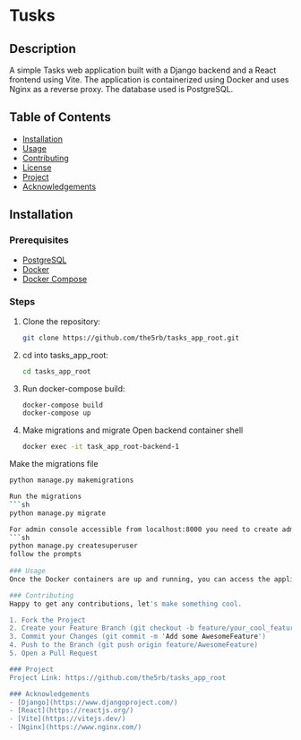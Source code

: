 # Tusks

## Description
A simple Tasks web application built with a Django backend and a React frontend using Vite. The application is containerized using Docker and uses Nginx as a reverse proxy. The database used is PostgreSQL.

## Table of Contents
- [Installation](#installation)
- [Usage](#usage)
- [Contributing](#contributing)
- [License](#license)
- [Project](#project)
- [Acknowledgements](#acknowledgements)

## Installation

### Prerequisites
- [PostgreSQL](https://www.postgresql.org/download/)
- [Docker](https://docs.docker.com/get-docker/)
- [Docker Compose](https://docs.docker.com/compose/install/)

### Steps
1. Clone the repository:
   ```sh
   git clone https://github.com/the5rb/tasks_app_root.git
2. cd into tasks_app_root:
   ```sh
   cd tasks_app_root
3. Run docker-compose build:
   ```sh
   docker-compose build
   docker-compose up
4. Make migrations and migrate
   Open backend container shell
   ```sh
   docker exec -it task_app_root-backend-1
  Make the migrations file
   ```sh
   python manage.py makemigrations

Run the migrations
   ```sh
   python manage.py migrate

For admin console accessible from localhost:8000 you need to create admin user like this
   ```sh
   python manage.py createsuperuser
  follow the prompts
    
### Usage
Once the Docker containers are up and running, you can access the application at http://localhost. The Nginx server will route requests to the appropriate service.

### Contributing
Happy to get any contributions, let's make something cool.

   1. Fork the Project
   2. Create your Feature Branch (git checkout -b feature/your_cool_feature)
   3. Commit your Changes (git commit -m 'Add some AwesomeFeature')
   4. Push to the Branch (git push origin feature/AwesomeFeature)
   5. Open a Pull Request

### Project
Project Link: https://github.com/the5rb/tasks_app_root

### Acknowledgements
- [Django](https://www.djangoproject.com/)
- [React](https://reactjs.org/)
- [Vite](https://vitejs.dev/)
- [Nginx](https://www.nginx.com/)
